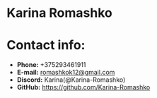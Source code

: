 # Karina Romashko

# Contact info:
* __Phone:__ +375293461911
* __E-mail:__  romashkok12@gmail.com
* __Discord:__  Karina(@Karina-Romashko)
* __GitHub:__  https://github.com/Karina-Romashko